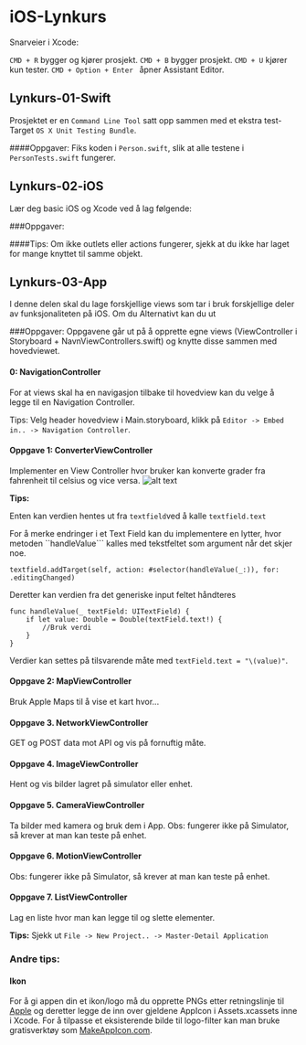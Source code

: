 # iOS-Lynkurs


Snarveier i Xcode:

```CMD + R``` bygger og kjører prosjekt.
```CMD + B``` bygger prosjekt.
```CMD + U``` kjører kun tester.
```CMD + Option + Enter ``` åpner Assistant Editor.

## Lynkurs-01-Swift
Prosjektet er en ```Command Line Tool``` satt opp sammen med et ekstra test-Target ```OS X Unit Testing Bundle```.

####Oppgaver: 
Fiks koden i ```Person.swift```, slik at alle testene i ```PersonTests.swift``` fungerer. 

## Lynkurs-02-iOS
Lær deg basic iOS og Xcode ved å lag følgende: 

###Oppgaver:

####Tips:
Om ikke outlets eller actions fungerer, sjekk at du ikke har laget for mange knyttet til samme objekt.

## Lynkurs-03-App
I denne delen skal du lage forskjellige views som tar i bruk forskjellige deler av funksjonaliteten på iOS. Om du Alternativt kan du ut

###Oppgaver:
Oppgavene går ut på å opprette egne views (ViewController i Storyboard + NavnViewControllers.swift) og knytte disse sammen med hovedviewet.

#### 0: NavigationController
For at views skal ha en navigasjon tilbake til hovedview kan du velge å legge til en Navigation Controller.

Tips: Velg header hovedview i Main.storyboard, klikk på ```Editor -> Embed in.. -> Navigation Controller```.

#### Oppgave 1: ConverterViewController
Implementer en View Controller hvor bruker kan konverte grader fra fahrenheit til celsius og vice versa.
![alt text](https://github.com/bekk/iOS-Lynkurs/Assets/ConverterViewControllerExample.png "ConvertViewController")

**Tips:**

Enten kan verdien hentes ut fra ```textfield```ved å kalle ```textfield.text```

For å merke endringer i et Text Field kan du implementere en lytter, hvor metoden ``handleValue``` kalles med tekstfeltet som argument når det skjer noe.
```
textfield.addTarget(self, action: #selector(handleValue(_:)), for: .editingChanged)
```

Deretter kan verdien fra det generiske input feltet håndteres 
```
func handleValue(_ textField: UITextField) {
    if let value: Double = Double(textField.text!) {
        //Bruk verdi
    }
}
```

Verdier kan settes på tilsvarende måte med ```textField.text = "\(value)"```.


#### Oppgave 2: MapViewController
Bruk Apple Maps til å vise et kart hvor... 

#### Oppgave 3. NetworkViewController
GET og POST data mot API og vis på fornuftig måte.

#### Oppgave 4. ImageViewController
Hent og vis bilder lagret på simulator eller enhet.

#### Oppgave 5. CameraViewController
Ta bilder med kamera og bruk dem i App.
Obs: fungerer ikke på Simulator, så krever at man kan teste på enhet.

#### Oppgave 6. MotionViewController
Obs: fungerer ikke på Simulator, så krever at man kan teste på enhet.

#### Oppgave 7. ListViewController
Lag en liste hvor man kan legge til og slette elementer.

**Tips:**
Sjekk ut ```File -> New Project.. -> Master-Detail Application``` 

### Andre tips:

#### Ikon
For å gi appen din et ikon/logo må du opprette PNGs etter retningslinje til [Apple](human-interface-guidelines/graphics/app-icon) og deretter legge de inn over gjeldene AppIcon i Assets.xcassets inne i Xcode. For å tilpasse et eksisterende bilde til logo-filter kan man bruke gratisverktøy som [MakeAppIcon.com](https://makeappicon.com).
